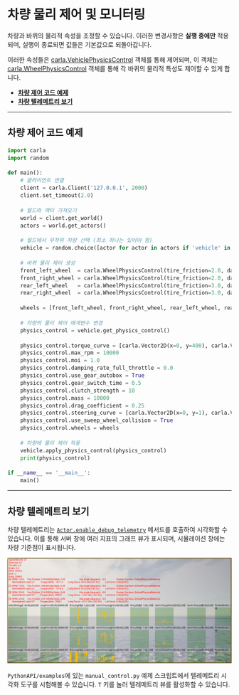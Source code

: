# 차량 물리 제어 및 모니터링

차량과 바퀴의 물리적 속성을 조정할 수 있습니다.
이러한 변경사항은 **실행 중에만** 적용되며, 실행이 종료되면 값들은 기본값으로 되돌아갑니다.

이러한 속성들은 [carla.VehiclePhysicsControl](python_api.md#carla.VehiclePhysicsControl) 객체를 통해 제어되며,
이 객체는 [carla.WheelPhysicsControl](python_api.md#carla.WheelPhysicsControl) 객체를 통해
각 바퀴의 물리적 특성도 제어할 수 있게 합니다.

- [__차량 제어 코드 예제__](#차량-제어-코드-예제)
- [__차량 텔레메트리 보기__](#차량-텔레메트리-보기)

---
## 차량 제어 코드 예제

```py
import carla
import random

def main():
    # 클라이언트 연결
    client = carla.Client('127.0.0.1', 2000)
    client.set_timeout(2.0)

    # 월드와 액터 가져오기
    world = client.get_world()
    actors = world.get_actors()

    # 월드에서 무작위 차량 선택 (최소 하나는 있어야 함)
    vehicle = random.choice([actor for actor in actors if 'vehicle' in actor.type_id])

    # 바퀴 물리 제어 생성
    front_left_wheel  = carla.WheelPhysicsControl(tire_friction=2.0, damping_rate=1.5, max_steer_angle=70.0, long_stiff_value=1000)
    front_right_wheel = carla.WheelPhysicsControl(tire_friction=2.0, damping_rate=1.5, max_steer_angle=70.0, long_stiff_value=1000)
    rear_left_wheel   = carla.WheelPhysicsControl(tire_friction=3.0, damping_rate=1.5, max_steer_angle=0.0,  long_stiff_value=1000)
    rear_right_wheel  = carla.WheelPhysicsControl(tire_friction=3.0, damping_rate=1.5, max_steer_angle=0.0,  long_stiff_value=1000)

    wheels = [front_left_wheel, front_right_wheel, rear_left_wheel, rear_right_wheel]

    # 차량의 물리 제어 매개변수 변경
    physics_control = vehicle.get_physics_control()

    physics_control.torque_curve = [carla.Vector2D(x=0, y=400), carla.Vector2D(x=1300, y=600)]
    physics_control.max_rpm = 10000
    physics_control.moi = 1.0
    physics_control.damping_rate_full_throttle = 0.0
    physics_control.use_gear_autobox = True
    physics_control.gear_switch_time = 0.5
    physics_control.clutch_strength = 10
    physics_control.mass = 10000
    physics_control.drag_coefficient = 0.25
    physics_control.steering_curve = [carla.Vector2D(x=0, y=1), carla.Vector2D(x=100, y=1), carla.Vector2D(x=300, y=1)]
    physics_control.use_sweep_wheel_collision = True
    physics_control.wheels = wheels

    # 차량에 물리 제어 적용
    vehicle.apply_physics_control(physics_control)
    print(physics_control)

if __name__ == '__main__':
    main()
```

---

## 차량 텔레메트리 보기

차량 텔레메트리는 [`Actor.enable_debug_telemetry`](python_api.md#carla.Actor.enable_debug_telemetry) 메서드를 호출하여 시각화할 수 있습니다. 이를 통해 서버 창에 여러 지표의 그래프 뷰가 표시되며, 시뮬레이션 창에는 차량 기준점이 표시됩니다.

![차량_텔레메트리](img/vehicle_telemetry.png)

`PythonAPI/examples`에 있는 `manual_control.py` 예제 스크립트에서 텔레메트리 시각화 도구를 시험해볼 수 있습니다. `T` 키를 눌러 텔레메트리 뷰를 활성화할 수 있습니다.
